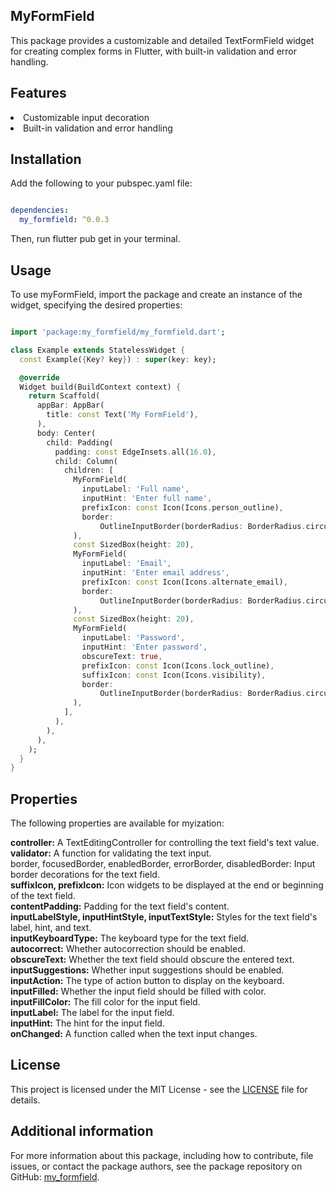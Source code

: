 
<h2>MyFormField</h2>

This package provides a customizable and detailed TextFormField widget for creating complex forms in Flutter, with built-in validation and error handling.

## Features
<li>Customizable input decoration <br></li>
<li>Built-in validation and error handling</li>

## Installation
Add the following to your pubspec.yaml file:

```yaml

dependencies:
  my_formfield: ^0.0.3

```
Then, run flutter pub get in your terminal.

## Usage
To use myFormField, import the package and create an instance of the widget, specifying the desired properties:

```dart

import 'package:my_formfield/my_formfield.dart';

class Example extends StatelessWidget {
  const Example({Key? key}) : super(key: key);

  @override
  Widget build(BuildContext context) {
    return Scaffold(
      appBar: AppBar(
        title: const Text('My FormField'),
      ),
      body: Center(
        child: Padding(
          padding: const EdgeInsets.all(16.0),
          child: Column(
            children: [
              MyFormField(
                inputLabel: 'Full name',
                inputHint: 'Enter full name',
                prefixIcon: const Icon(Icons.person_outline),
                border:
                    OutlineInputBorder(borderRadius: BorderRadius.circular(12)),
              ),
              const SizedBox(height: 20),
              MyFormField(
                inputLabel: 'Email',
                inputHint: 'Enter email address',
                prefixIcon: const Icon(Icons.alternate_email),
                border:
                    OutlineInputBorder(borderRadius: BorderRadius.circular(12)),
              ),
              const SizedBox(height: 20),
              MyFormField(
                inputLabel: 'Password',
                inputHint: 'Enter password',
                obscureText: true,
                prefixIcon: const Icon(Icons.lock_outline),
                suffixIcon: const Icon(Icons.visibility),
                border:
                    OutlineInputBorder(borderRadius: BorderRadius.circular(12)),
              ),
            ],
          ),
        ),
      ),
    );
  }
}


```
## Properties

The following properties are available for myization:

<b>controller:</b> A TextEditingController for controlling the text field's text value. <br>
<b>validator:</b> A function for validating the text input. <br>
border, focusedBorder, enabledBorder, errorBorder, disabledBorder: Input border decorations for the text field.<br>
<b>suffixIcon, prefixIcon:</b> Icon widgets to be displayed at the end or beginning of the text field.<br>
<b>contentPadding:</b> Padding for the text field's content.<br>
<b>inputLabelStyle, inputHintStyle, inputTextStyle:</b> Styles for the text field's label, hint, and text.<br>
<b>inputKeyboardType:</b> The keyboard type for the text field.<br>
<b>autocorrect:</b> Whether autocorrection should be enabled.<br>
<b>obscureText:</b> Whether the text field should obscure the entered text.<br>
<b>inputSuggestions:</b> Whether input suggestions should be enabled.<br>
<b>inputAction:</b> The type of action button to display on the keyboard.<br>
<b>inputFilled:</b> Whether the input field should be filled with color.<br>
<b>inputFillColor:</b> The fill color for the input field.<br>
<b>inputLabel:</b> The label for the input field.<br>
<b>inputHint:</b> The hint for the input field.<br>
<b>onChanged:</b> A function called when the text input changes.<br>

## License
This project is licensed under the MIT License - see the [LICENSE](https://github.com/blaqshyd/my_formfield/blob/main/LICENSE) file for details.

## Additional information
For more information about this package, including how to contribute, file issues, or contact the package authors, see the package repository on GitHub: [my_formfield](https://github.com/blaqshyd/my_formfield).





